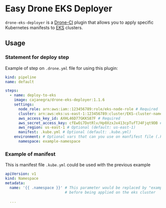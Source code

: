 # Easy Drone EKS Deployer

`drone-eks-deployer` is a [Drone-CI][drone] plugin that allows you to apply specific Kubernetes
manifests to [EKS][eks] clusters.

[drone]: https://drone.io
[eks]: https://aws.amazon.com/eks


## Usage

### Statement for deploy step

Example of step on ```.drone.yml``` file for using this plugin:

```yaml
kind: pipeline
name: default

steps:
  - name: deploy-to-eks
    image: cajanegra/drone-eks-deployer:1.1.6
    settings:
      node_role: arn:aws:iam::123456789:role/eks-node-role # Required
      cluster: arn:aws:eks:us-east-1:123456789:cluster/EKS-cluster-name # Required
      aws_access_key_id: AXHL46D77GKKS87F # Required
      aws_secret_access_key: cfEwOi7DotRlv/Hp0XzxJx413cpTufTJ4Fjqt9DB # Required
      aws_region: us-east-1 # Optional (default: us-east-1)
      manifest: .kube.yml # Optional (default: .kube.yml)
    environment: # Optional vars that can you use on manfifest file (.kube.yml)
      namespace: example-namespace
```

### Example of manifest

This is manifest file ```.kube.yml``` could be used with the previous example

```yaml
apiVersion: v1
kind: Namespace
metadata:
  name: '{{ .namespace }}' # This parameter would be replaced by "example-namespace" 
                           # before being applied on the eks cluster
  
  ...
```

